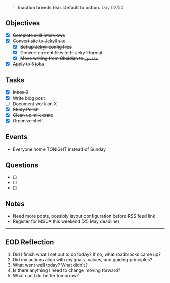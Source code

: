 > **Inaction breeds fear. Default to action.**
> Day 02/50
## Objectives
- [x] ~~Complete skill interviews~~
- [x] ~~Convert site to Jekyll site~~
	- [x] ~~Set up Jekyll config files~~
	- [x] ~~Convert current files to fit Jekyll format~~
	- [x] ~~Move writing from Obsidian to `_posts`~~
- [x] ~~Apply to 5 jobs~~
## Tasks
- [x] ~~Inbox 0~~
- [x] Write blog post
- [ ] ~~Document work on X~~
- [x] ~~Study Polish~~
- [x] ~~Clean up milk crate~~
- [x] ~~Organize shelf~~
## Events
- Everyone home TONIGHT instead of Sunday
## Questions
- [ ] 
- [ ] 
- [ ] 
## Notes
- Need more posts, possibly layout configuration before RSS feed link
- Register for MSCA this weekend (25 May deadline)
---
## EOD Reflection
1. Did I finish what I set out to do today? If no, what roadblocks came up?
2. Did my actions align with my goals, values, and guiding principles?
3. What went well today? What didn't?
4. Is there anything I need to change moving forward?
5. What can I do better tomorrow?